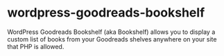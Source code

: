 wordpress-goodreads-bookshelf
=============================

WordPress Goodreads Bookshelf (aka Bookshelf) allows you to display a custom list of books from your Goodreads shelves anywhere on your site that PHP is allowed.